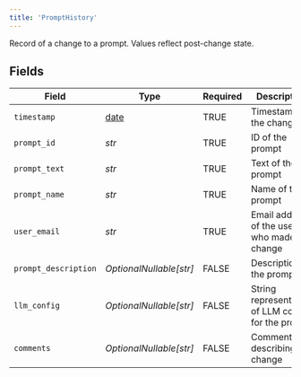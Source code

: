 ```yaml
---
title: 'PromptHistory'
---
```


Record of a change to a prompt. Values reflect post-change state.


## Fields

| Field                                                                | Type                                                                 | Required                                                             | Description                                                          |
| -------------------------------------------------------------------- | -------------------------------------------------------------------- | -------------------------------------------------------------------- | -------------------------------------------------------------------- |
| `timestamp`                                                          | [date](https://docs.python.org/3/library/datetime.html#date-objects) | TRUE                                                   | Timestamp of the change                                              |
| `prompt_id`                                                          | *str*                                                                | TRUE                                                   | ID of the prompt                                                     |
| `prompt_text`                                                        | *str*                                                                | TRUE                                                   | Text of the prompt                                                   |
| `prompt_name`                                                        | *str*                                                                | TRUE                                                   | Name of the prompt                                                   |
| `user_email`                                                         | *str*                                                                | TRUE                                                   | Email address of the user who made the change                        |
| `prompt_description`                                                 | *OptionalNullable[str]*                                              | FALSE                                                   | Description of the prompt                                            |
| `llm_config`                                                         | *OptionalNullable[str]*                                              | FALSE                                                   | String representation of LLM config for the prompt                   |
| `comments`                                                           | *OptionalNullable[str]*                                              | FALSE                                                   | Comments describing the change                                       |